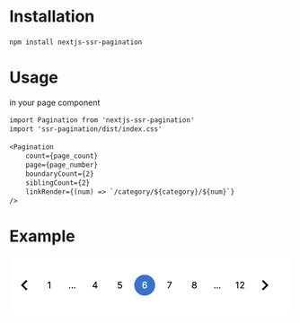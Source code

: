 # Installation
`npm install nextjs-ssr-pagination`
# Usage
in your page component

```tsx
import Pagination from 'nextjs-ssr-pagination'
import 'ssr-pagination/dist/index.css'

<Pagination
    count={page_count}
    page={page_number}
    boundaryCount={2}
    siblingCount={2}
    linkRender={(num) => `/category/${category}/${num}`}
/>
```
# Example
![图示](https://github.com/anderlaw/nextjs-ssr-pagination/blob/main/images/screenshot.png)
